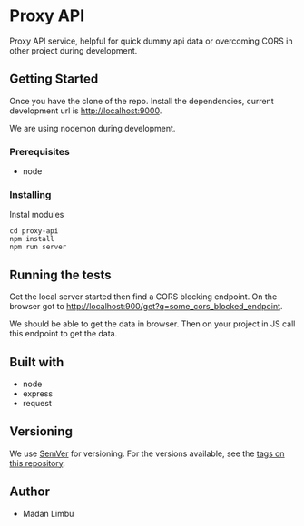# Proxy API

Proxy API service, helpful for quick dummy api data or overcoming CORS in other project during development.

## Getting Started

Once you have the clone of the repo. Install the dependencies, current development url is [http://localhost:9000](http://localhost:9000).

We are using nodemon during development.

### Prerequisites

- node

### Installing

Instal modules
```
cd proxy-api
npm install
npm run server
```

## Running the tests

Get the local server started then find a CORS blocking endpoint. On the browser got to [http://localhost:900/get?q=some_cors_blocked_endpoint]().

We should be able to get the data in browser. Then on your project in JS call this endpoint to get the data.
 
## Built with

- node
- express
- request

## Versioning

We use [SemVer](https://semver.org/) for versioning. For the versions available, see the [tags on this repository](https://github.com/madan95/dockerTemple/tags).

## Author
- Madan Limbu

